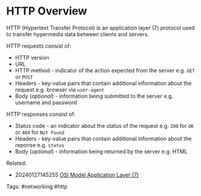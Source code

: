 # HTTP Overview

HTTP (Hypertext Transfer Protocol) is an application layer (7) protocol
used to transfer hypermedia data between clients and servers.

HTTP requests consist of:
  * HTTP version
  * URL
  * HTTP method - indicator of the action expected from the server e.g.
    `GET` or `POST`
  * Headers - key-value pairs that contain additional information about
    the request e.g. browser via `user-agent`
  * Body (*optional*) - information being submitted to the server e.g.
    username and password

HTTP responses consist of:
  * Status code - an indicator about the status of the request e.g.
    `200` for `OK` or `404` for `Not Found`
  * Headers - key-value pairs that contain additional information about
    the reponse e.g. `status`
  * Body (*optional*) - information being returned by the server e.g.
    HTML

Related:
  * 20240127145255 [OSI Model Application Layer (7)](../networking/20240127145255.md)

Tags:
  #networking #http

